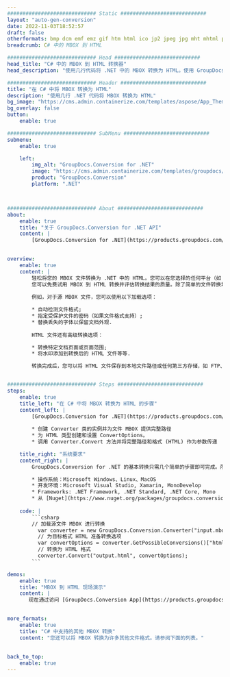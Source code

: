 ```yaml
---
############################# Static ############################
layout: "auto-gen-conversion"
date: 2022-11-03T18:52:57
draft: false
otherformats: bmp dcm emf emz gif htm html ico jp2 jpeg jpg mht mhtml png psb psd svg svgz tga tif tiff webp wmf wmz
breadcrumb: C# 中的 MBOX 到 HTML

############################# Head ############################
head_title: "C# 中的 MBOX 到 HTML 转换器"
head_description: "使用几行代码将 .NET 中的 MBOX 转换为 HTML。使用 GroupDocs 文档转换 API 转换 160 多种文件格式。"

############################# Header ############################
title: "在 C# 中将 MBOX 转换为 HTML"
description: "使用几行 .NET 代码将 MBOX 转换为 HTML"
bg_image: "https://cms.admin.containerize.com/templates/aspose/App_Themes/V3/images/bg/header1.png"
bg_overlay: false
button:
    enable: true

############################# SubMenu ############################
submenu:
    enable: true

    left:
        img_alt: "GroupDocs.Conversion for .NET"
        image: "https://cms.admin.containerize.com/templates/groupdocs/images/product-logos/90x90-noborder/groupdocs-conversion-net.png"
        product: "GroupDocs.Conversion"
        platform: ".NET"



############################# About ############################
about:
    enable: true
    title: "关于 GroupDocs.Conversion for .NET API"
    content: |
        [GroupDocs.Conversion for .NET](https://products.groupdocs.com/conversion/net/)可用于转换Microsoft Word、Excel、PowerPoint、PDF、Visio等格式。 GroupDocs.Conversion 是一个独立的 API，适用于需要高性能的后端和内部系统。它不依赖于任何软件，例如 Microsoft 或 Open Office。
    

overview:
    enable: true
    content: |
        轻松将您的 MBOX 文件转换为 .NET 中的 HTML。您可以在您选择的任何平台（如 Windows、Linux、macOS）中仅使用几行 C# 代码行。
        您可以免费试用 MBOX 到 HTML 转换并评估转换结果的质量。除了简单的文件转换场景，您还可以尝试更高级的选项来加载源 MBOX 文件和保存输出 HTML 结果。 
        
        例如，对于源 MBOX 文件，您可以使用以下加载选项：

        * 自动检测文件格式;
        * 指定受保护文件的密码（如果文件格式支持）;
        * 替换丢失的字体以保留文档外观.
        
        HTML 文件还有高级转换选项：

        * 转换特定文档页面或页面范围;
        * 将水印添加到转换后的 HTML 文件等等.

        转换完成后，您可以将 HTML 文件保存到本地文件路径或任何第三方存储，如 FTP、Amazon S3、Google Drive、Dropbox 等。请注意 - 将 MBOX 转换为 HTML 无需安装任何额外的软件 - 如 MS Office、Open Office、Adobe Acrobat Reader 等。


############################# Steps ############################
steps:
    enable: true
    title_left: "在 C# 中将 MBOX 转换为 HTML 的步骤"
    content_left: |
        [GroupDocs.Conversion for .NET](https://products.groupdocs.com/conversion/net/) 使开发人员只需几行代码即可轻松地将 MBOX 文件转换为 HTML。
        
        * 创建 Converter 类的实例并为文件 MBOX 提供完整路径
        * 为 HTML 类型创建和设置 ConvertOptions。
        * 调用 Converter.Convert 方法并将完整路径和格式 (HTML) 作为参数传递

    title_right: "系统要求"
    content_right: |
        GroupDocs.Conversion for .NET 的基本转换只需几个简单的步骤即可完成。所有主要平台和操作系统都支持我们的 API。在执行以下代码之前，请确保您的系统上安装了以下先决条件。

        * 操作系统：Microsoft Windows、Linux、MacOS
        * 开发环境：Microsoft Visual Studio, Xamarin, MonoDevelop
        * Frameworks: .NET Framework, .NET Standard, .NET Core, Mono
        * 从 [Nuget](https://www.nuget.org/packages/groupdocs.conversion) 获取最新的 GroupDocs.Conversion for .NET
         
    code: |
        ```csharp    
        // 加载源文件 MBOX 进行转换
          var converter = new GroupDocs.Conversion.Converter("input.mbox");
          // 为目标格式 HTML 准备转换选项
          var convertOptions = converter.GetPossibleConversions()["html"].ConvertOptions;
          // 转换为 HTML 格式
          converter.Convert("output.html", convertOptions);
        ```

demos:
    enable: true
    title: "MBOX 到 HTML 现场演示"
    content: |
       现在通过访问 [GroupDocs.Conversion App](https://products.groupdocs.app/conversion/family) 网站将 MBOX 转换为 HTML。在线演示具有以下优点
          

more_formats:
    enable: true
    title: "C# 中支持的其他 MBOX 转换"
    content: "您还可以将 MBOX 转换为许多其他文件格式。请参阅下面的列表。"
       
       
back_to_top:
    enable: true
---
```

